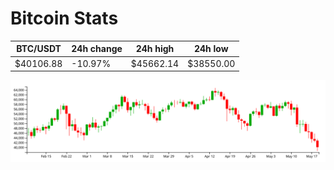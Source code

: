 # Bitcoin Stats

BTC/USDT|24h change|24h high|24h low|
|---|---|---|---|
|$40106.88|-10.97%|$45662.14|$38550.00|

<img src="./chart.svg">
